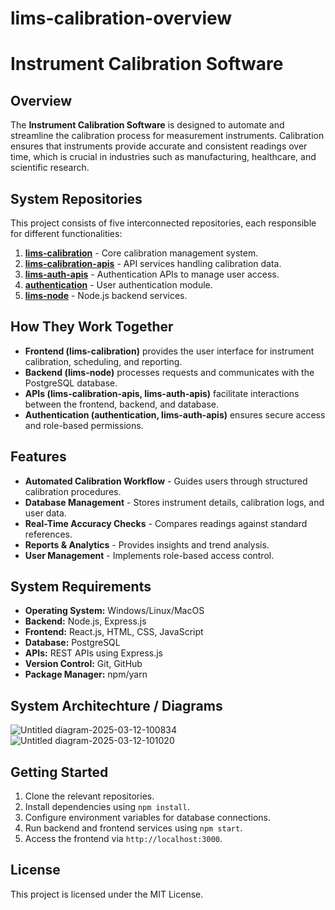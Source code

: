 # lims-calibration-overview
# Instrument Calibration Software

## Overview
The **Instrument Calibration Software** is designed to automate and streamline the calibration process for measurement instruments. Calibration ensures that instruments provide accurate and consistent readings over time, which is crucial in industries such as manufacturing, healthcare, and scientific research.

## System Repositories
This project consists of five interconnected repositories, each responsible for different functionalities:

1. **[lims-calibration](https://github.com/madiefication/lims-calibration)** - Core calibration management system.
2. **[lims-calibration-apis](https://github.com/madiefication/lims-calibration-apis)** - API services handling calibration data.
3. **[lims-auth-apis](https://github.com/dezenorg/lims-auth-apis)** - Authentication APIs to manage user access.
4. **[authentication](https://github.com/dezenorg/authentication)** - User authentication module.
5. **[lims-node](https://github.com/dezenorg/lims-node)** - Node.js backend services.

## How They Work Together
- **Frontend (lims-calibration)** provides the user interface for instrument calibration, scheduling, and reporting.
- **Backend (lims-node)** processes requests and communicates with the PostgreSQL database.
- **APIs (lims-calibration-apis, lims-auth-apis)** facilitate interactions between the frontend, backend, and database.
- **Authentication (authentication, lims-auth-apis)** ensures secure access and role-based permissions.

## Features
- **Automated Calibration Workflow** - Guides users through structured calibration procedures.
- **Database Management** - Stores instrument details, calibration logs, and user data.
- **Real-Time Accuracy Checks** - Compares readings against standard references.
- **Reports & Analytics** - Provides insights and trend analysis.
- **User Management** - Implements role-based access control.

## System Requirements
- **Operating System:** Windows/Linux/MacOS
- **Backend:** Node.js, Express.js
- **Frontend:** React.js, HTML, CSS, JavaScript
- **Database:** PostgreSQL
- **APIs:** REST APIs using Express.js
- **Version Control:** Git, GitHub
- **Package Manager:** npm/yarn

## System Architechture / Diagrams
![Untitled diagram-2025-03-12-100834](https://github.com/user-attachments/assets/06d24db8-84a6-4063-bd1f-00326bc4fd08)
![Untitled diagram-2025-03-12-101020](https://github.com/user-attachments/assets/e85a164f-26f2-40ab-911b-1cd93753e80f)


## Getting Started
1. Clone the relevant repositories.
2. Install dependencies using `npm install`.
3. Configure environment variables for database connections.
4. Run backend and frontend services using `npm start`.
5. Access the frontend via `http://localhost:3000`.

## License
This project is licensed under the MIT License.
